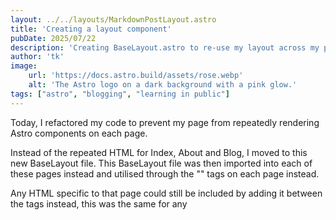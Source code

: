 ```yaml
---
layout: ../../layouts/MarkdownPostLayout.astro
title: 'Creating a layout component'
pubDate: 2025/07/22
description: 'Creating BaseLayout.astro to re-use my layout across my pages.'
author: 'tk'
image:
    url: 'https://docs.astro.build/assets/rose.webp'
    alt: 'The Astro logo on a dark background with a pink glow.'
tags: ["astro", "blogging", "learning in public"]
---
```

Today, I refactored my code to prevent my page from repeatedly rendering Astro components on each page.

Instead of the repeated HTML for Index, About and Blog, I moved to this new BaseLayout file. This BaseLayout file was then imported into each of these pages instead and utilised through the "<BaseLayout>" tags on each page instead.

Any HTML specific to that page could still be included by adding it between the <BaseLayout> tags instead, this was the same for any <style> tags and styling added to specific pages. (Note - this also required adding slot tags in BaseLayout to inject the content).

Finally, I passed the pageTitle value from each of the pages to the layout component. I then changed the BaseLayout component again to receive the page title through Astro.props instead of defining it as a constant. This would have been an issue because the BaseLayout component is just the Index page copied and pasted and therefore would have had a static title. 